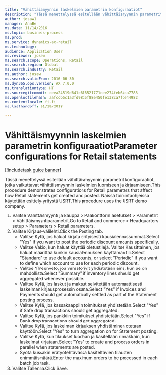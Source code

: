 ```yaml
--- 
title: "Vähittäismyynnin laskelmien parametrin konfiguraatiot"
description: "Tässä menettelyssä esitellään vähittäismyynnin parametrit konfiguraatiot, jotka vaikuttavat vähittäismyynnin laskelmien luomiseen ja kirjaamiseen."
author: josaw1
manager: AnnBe
ms.date: 11/14/2016
ms.topic: business-process
ms.prod: 
ms.service: dynamics-ax-retail
ms.technology: 
audience: Application User
ms.reviewer: josaw
ms.search.scope: Operations, Retail
ms.search.region: Global
ms.search.industry: Retail
ms.author: josaw
ms.search.validFrom: 2016-06-30
ms.dyn365.ops.version: AX 7.0.0
ms.translationtype: HT
ms.sourcegitcommit: ceea24519d641c676521771cee274feb64ca7783
ms.openlocfilehash: aafccb5c1a3fd98d5f88e450fe138ca7fde44982
ms.contentlocale: fi-fi
ms.lasthandoff: 01/19/2018

---
```

# <a name="parameter-configurations-for-retail-statements"></a><span data-ttu-id="d7bfb-103">Vähittäismyynnin laskelmien parametrin konfiguraatiot</span><span class="sxs-lookup"><span data-stu-id="d7bfb-103">Parameter configurations for Retail statements</span></span>

[!include[task guide banner](../includes/task-guide-banner.md)]

<span data-ttu-id="d7bfb-104">Tässä menettelyssä esitellään vähittäismyynnin parametrit konfiguraatiot, jotka vaikuttavat vähittäismyynnin laskelmien luomiseen ja kirjaamiseen.</span><span class="sxs-lookup"><span data-stu-id="d7bfb-104">This procedure demonstrates configurations for Retail parameters that affect how Retail statements get created and posted.</span></span> <span data-ttu-id="d7bfb-105">Näissä toimintaohjeissa käytetään esittely-yritystä USRT.</span><span class="sxs-lookup"><span data-stu-id="d7bfb-105">This procedure uses the USRT demo company.</span></span>

1. <span data-ttu-id="d7bfb-106">Valitse Vähittäismyynti ja kauppa > Pääkonttorin asetukset > Parametrit > Vähittäismyyntiparametrit.</span><span class="sxs-lookup"><span data-stu-id="d7bfb-106">Go to Retail and commerce > Headquarters setup  > Parameters > Retail parameters.</span></span>
2. <span data-ttu-id="d7bfb-107">Valitse Kirjaus-välilehti.</span><span class="sxs-lookup"><span data-stu-id="d7bfb-107">Click the Posting tab.</span></span>
    * <span data-ttu-id="d7bfb-108">Valitse Kyllä, jos haluat kirjata erityisesti kausialennussummat.</span><span class="sxs-lookup"><span data-stu-id="d7bfb-108">Select "Yes" if you want to post the periodic discount amounts specifically.</span></span>  
    * <span data-ttu-id="d7bfb-109">Valitse Vakio, kun haluat käyttää oletustilejä. Valitse Kausittainen, jos haluat määrittää kunkin kausialennuksen käyttämän tili.</span><span class="sxs-lookup"><span data-stu-id="d7bfb-109">Select "Standard" to use default accounts, or select "Periodic" if you want to define which account to use for each periodic discount.</span></span>  
    * <span data-ttu-id="d7bfb-110">Valitse Yhteenveto, jos varastorivit yhdistetään aina, kun se on mahdollista.</span><span class="sxs-lookup"><span data-stu-id="d7bfb-110">Select "Summary" if inventory lines should get aggregated whenever possible.</span></span>  
    * <span data-ttu-id="d7bfb-111">Valitse Kyllä, jos laskut ja maksut selvitetään automaattisesti laskelman kirjausprosessin osana.</span><span class="sxs-lookup"><span data-stu-id="d7bfb-111">Select "Yes" if Invoices and Payments should get automatically settled as part of the Statement posting process.</span></span>  
    * <span data-ttu-id="d7bfb-112">Valitse Kyllä, jos kassakaappiin toimitukset yhdistetään.</span><span class="sxs-lookup"><span data-stu-id="d7bfb-112">Select "Yes" if Safe drop transactions should get aggregated.</span></span>  
    * <span data-ttu-id="d7bfb-113">Valitse Kyllä, jos pankkiin toimitukset yhdistetään.</span><span class="sxs-lookup"><span data-stu-id="d7bfb-113">Select "Yes" if Bank drop transactions should get aggregated.</span></span>  
    * <span data-ttu-id="d7bfb-114">Valitse Kyllä, jos laskelman kirjauksen yhdistäminen otetaan käyttöön.</span><span class="sxs-lookup"><span data-stu-id="d7bfb-114">Select "Yes" to turn aggregation on for Statement posting.</span></span>  
    * <span data-ttu-id="d7bfb-115">Valitse Kyllä, kun tilaukset luodaan ja käsitellään rinnakkain, kun laskelmat kirjataan.</span><span class="sxs-lookup"><span data-stu-id="d7bfb-115">Select "Yes" to create and process orders in parallel when statements are posted.</span></span>  
    * <span data-ttu-id="d7bfb-116">Syötä kussakin erätyötehtävässä käsiteltävien tilausten enimmäismäärä.</span><span class="sxs-lookup"><span data-stu-id="d7bfb-116">Enter the maximum orders to be processed in each batch job task.</span></span>  
3. <span data-ttu-id="d7bfb-117">Valitse Tallenna.</span><span class="sxs-lookup"><span data-stu-id="d7bfb-117">Click Save.</span></span>


